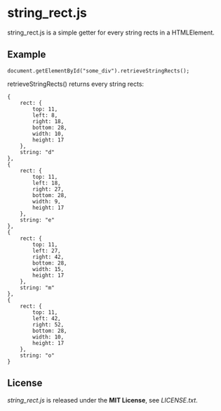 
# string_rect.js

string_rect.js is a simple getter for every string rects in a HTMLElement.

## Example

```
document.getElementById("some_div").retrieveStringRects();
```

retrieveStringRects() returns every string rects:
```
{
	rect: {
		top: 11,
		left: 8,
		right: 18,
		bottom: 28,
		width: 10,
		height: 17
	},
	string: "d"
},
{
	rect: {
		top: 11,
		left: 18,
		right: 27,
		bottom: 28,
		width: 9,
		height: 17
	},
	string: "e"
},
{
	rect: {
		top: 11,
		left: 27,
		right: 42,
		bottom: 28,
		width: 15,
		height: 17
	},
	string: "m"
},
{
	rect: {
		top: 11,
		left: 42, 
		right: 52, 
		bottom: 28,
		width: 10,
		height: 17
	},
	string: "o"
}

```

## License
*string_rect.js* is released under the **MIT License**, see *LICENSE.txt*.

